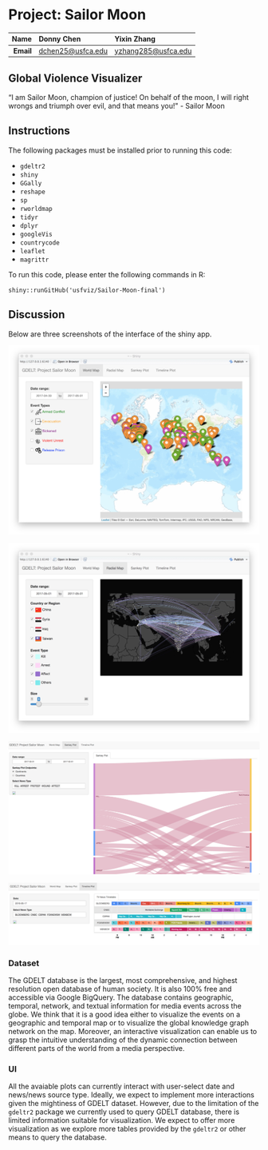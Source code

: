 # Project: Sailor Moon


| **Name**  | Donny Chen  | Yixin Zhang |
|----------:|:-------------|:-------------|
| **Email** | dchen25@usfca.edu | yzhang285@usfca.edu |


## Global Violence Visualizer

“I am Sailor Moon, champion of justice! On behalf of the moon, I will right wrongs and triumph over evil, and that means you!" - Sailor Moon


## Instructions

The following packages must be installed prior to running this code:

- `gdeltr2`
- `shiny`
- `GGally`
- `reshape`
- `sp`
- `rworldmap`
- `tidyr`
- `dplyr`
- `googleVis`
- `countrycode`
- `leaflet`
- `magrittr`

To run this code, please enter the following commands in R:

```
shiny::runGitHub('usfviz/Sailor-Moon-final')
```


## Discussion

Below are three screenshots of the interface of the shiny app.

![IMAGE](/screenshots/shinyapp1.png)

![IMAGE](/screenshots/shinyapp2.png)

![IMAGE](/screenshots/shinyapp3.png)

![IMAGE](/screenshots/shinyapp4.png)


### Dataset

The GDELT database is the largest, most comprehensive, and highest resolution open database of human society. It is also 100% free and accessible via Google BigQuery. The database contains geographic, temporal, network, and textual information for media events across the globe. We think that it is a good idea either to visualize the events on a geographic and temporal map or to visualize the global knowledge graph network on the map. Moreover, an interactive visualization can enable us to grasp the intuitive understanding of the dynamic connection between different parts of the world from a media perspective.

### UI

All the avaiable plots can currently interact with user-select date and news/news source type. Ideally, we expect to implement more interactions given the mightiness of GDELT dataset. However, due to the limitation of the `gdeltr2` package we currently used to query GDELT database, there is limited information suitable for visualization. We expect to offer more visualization as we explore more tables provided by the `gdeltr2` or other means to query the database.
